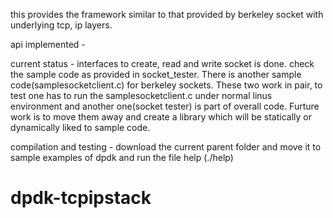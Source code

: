 this provides the framework similar to that provided by berkeley socket with underlying tcp, ip layers.

api implemented -

current status -
   interfaces to create, read and write socket is done. check the sample code as provided in socket_tester. There is another sample code(samplesocketclient.c) for berkeley sockets.
These two work in pair, to test one has to run the samplesocketclient.c under normal linus environment and another one(socket tester) is part of overall code.
Furture work is to move them away and create a library which will be statically or dynamically liked to sample code.

compilation and testing -
   download the current parent folder and move it to sample examples of dpdk and run the file help (./help)



dpdk-tcpipstack
===============
